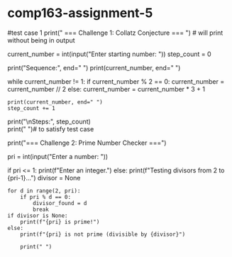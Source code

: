 # comp163-assignment-5
#test case 1
print(" === Challenge 1: Collatz Conjecture === ") # will print without being in output

current_number = int(input("Enter starting number: "))
step_count = 0

print("Sequence:", end=" ")
print(current_number, end=" ")

while current_number != 1:
    if current_number % 2 == 0:
        current_number = current_number // 2
    else: 
        current_number = current_number * 3 + 1  

    print(current_number, end=" ")      
    step_count += 1 

print("\nSteps:", step_count)    
print(" ")# to satisfy test case

print("=== Challenge 2: Prime Number Checker ===")

pri = int(input("Enter a number: "))

if pri <= 1:
    print(f"Enter an integer.")
else:
    print(f"Testing divisors from 2 to {pri-1}...")
    divisor = None

    for d in range(2, pri):
        if pri % d == 0:
            divisor_found = d
            break    
    if divisor is None:
        print(f"{pri} is prime!")
    else:
        print(f"{pri} is not prime (divisible by {divisor}")  
        
        print(" ")
